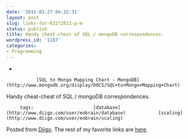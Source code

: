 ```yaml
---
date: '2011-03-27 04:32:31'
layout: post
slug: links-for-03272011-p-m
status: publish
title: Handy cheat-cheat of SQL / mongoDB correspondences.
wordpress_id: '1187'
categories:
- Programming
---
```


     
  *      

               [SQL to Mongo Mapping Chart - MongoDB](http://www.mongodb.org/display/DOCS/SQL+to+Mongo+Mapping+Chart)      

     

Handy cheat-cheat of SQL / mongoDB correspondences.

             

         tags:                      [database](http://www.diigo.com/user/eobrain/database)            [scaling](http://www.diigo.com/user/eobrain/scaling)

                                       
 

Posted from [Diigo](http://www.diigo.com). The rest of my favorite links are [here](http://www.diigo.com/user/eobrain).
